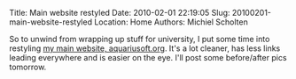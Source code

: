Title: Main website restyled
Date: 2010-02-01 22:19:05
Slug: 20100201-main-website-restyled
Location: Home
Authors: Michiel Scholten

<p>So to unwind from wrapping up stuff for university, I put some time into restyling <a href="http://aquariusoft.org/">my main website, aquariusoft.org</a>. It's a lot cleaner, has less links leading everywhere and is easier on the eye. I'll post some before/after pics tomorrow.</p>